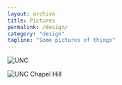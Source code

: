 ```yaml
---
layout: archive
title: Pictures 
permalink: /design/
category: "design"
tagline: "Some pictures of things"
---
```


![UNC](http://gri.unc.edu/files/2011/10/chapelhill.jpg)

<img src="http://gri.unc.edu/files/2011/10/chapelhill.jpg" alt="UNC Chapel Hill"/>
